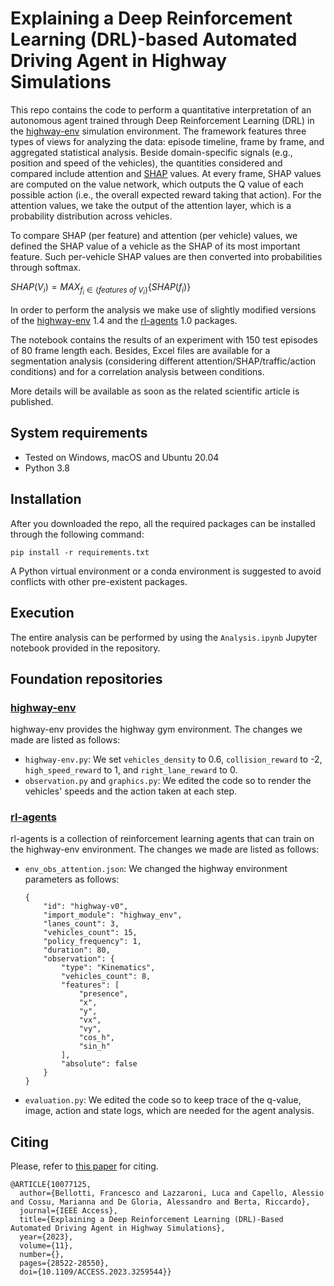 # Explaining a Deep Reinforcement Learning (DRL)-based Automated Driving Agent in Highway Simulations
This repo contains the code to perform a quantitative interpretation of an autonomous agent trained through Deep Reinforcement Learning (DRL) in the [highway-env](https://github.com/eleurent/highway-env) simulation environment. The framework features three types of views for analyzing the data: episode timeline, frame by frame, and aggregated statistical analysis. Beside domain-specific signals (e.g., position and speed of the vehicles), the quantities considered and compared include attention and [SHAP](https://shap.readthedocs.io/en/latest/index.html) values. At every frame, SHAP values are computed on the value network, which outputs the Q value of each possible action (i.e., the overall expected reward taking that action). For the attention values, we take the output of the attention layer, which is a probability distribution across vehicles.

To compare SHAP (per feature) and attention (per vehicle) values, we defined the SHAP value of a vehicle as the SHAP of its most important feature. Such per-vehicle SHAP values are then converted into probabilities through softmax.

$SHAP(V_i)=MAX_{f_i \in \{features\:of\:V_i\}}\{SHAP(f_i)\}$

In order to perform the analysis we make use of slightly modified versions of the [highway-env](https://github.com/eleurent/highway-env) 1.4 and the [rl-agents](https://github.com/eleurent/rl-agents) 1.0 packages.

The notebook contains the results of an experiment with 150 test episodes of 80 frame length each. Besides, Excel files are available for a segmentation analysis (considering different attention/SHAP/traffic/action conditions) and for a correlation analysis between conditions.

More details will be available as soon as the related scientific article is published. 

## System requirements
- Tested on Windows, macOS and Ubuntu 20.04
- Python 3.8
## Installation
After you downloaded the repo, all the required packages can be installed through the following command:
```
pip install -r requirements.txt
```
A Python virtual environment or a conda environment is suggested to avoid conflicts with other pre-existent packages.
## Execution
The entire analysis can be performed by using the `Analysis.ipynb` Jupyter notebook provided in the repository.
## Foundation repositories
### [highway-env](https://github.com/eleurent/highway-env) 
highway-env provides the highway gym environment. The changes we made are listed as follows:
- `highway-env.py`: We set `vehicles_density` to 0.6, `collision_reward` to -2, `high_speed_reward` to 1, and `right_lane_reward` to 0.
- `observation.py` and `graphics.py`: We edited the code so to render the vehicles' speeds and the action taken at each step. 
### [rl-agents](https://github.com/eleurent/rl-agents)
rl-agents is a collection of reinforcement learning agents that can train on the highway-env environment. The changes we made are listed as follows:
- `env_obs_attention.json`: We changed the highway environment parameters as follows:
    ```
    {
        "id": "highway-v0",
        "import_module": "highway_env",
        "lanes_count": 3,
        "vehicles_count": 15,
        "policy_frequency": 1,
        "duration": 80,
        "observation": {
            "type": "Kinematics",
            "vehicles_count": 8,
            "features": [
                "presence",
                "x",
                "y",
                "vx",
                "vy",
                "cos_h",
                "sin_h"
            ],
            "absolute": false
        }
    }
    ```
- `evaluation.py`: We edited the code so to keep trace of the q-value, image, action and state logs, which are needed for the agent analysis.

## Citing
Please, refer to [this paper](https://ieeexplore.ieee.org/document/10077125) for citing.
```
@ARTICLE{10077125,
  author={Bellotti, Francesco and Lazzaroni, Luca and Capello, Alessio and Cossu, Marianna and De Gloria, Alessandro and Berta, Riccardo},
  journal={IEEE Access}, 
  title={Explaining a Deep Reinforcement Learning (DRL)-Based Automated Driving Agent in Highway Simulations}, 
  year={2023},
  volume={11},
  number={},
  pages={28522-28550},
  doi={10.1109/ACCESS.2023.3259544}}
```
